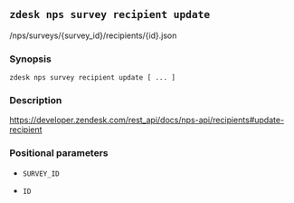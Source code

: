 ## `zdesk nps survey recipient update`

/nps/surveys/{survey_id}/recipients/{id}.json

### Synopsis

    zdesk nps survey recipient update [ ... ]

### Description

https://developer.zendesk.com/rest_api/docs/nps-api/recipients#update-recipient

### Positional parameters

* `SURVEY_ID`

* `ID`

